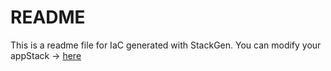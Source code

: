 # README
This is a readme file for IaC generated with StackGen.
You can modify your appStack -> [here](http://main.dev.stackgen.com/appstacks/35e9c95a-8416-424a-9b23-2e745773c1b2)

